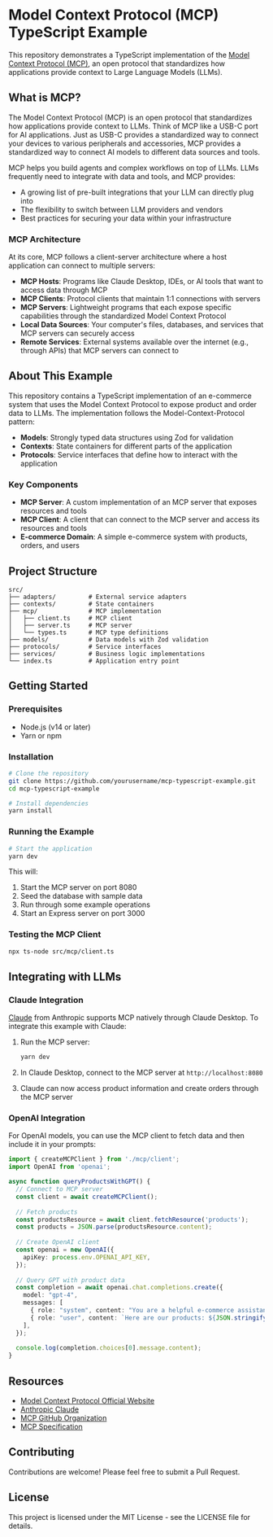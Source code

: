 # Model Context Protocol (MCP) TypeScript Example

This repository demonstrates a TypeScript implementation of the [Model Context Protocol (MCP)](https://modelcontextprotocol.io/introduction), an open protocol that standardizes how applications provide context to Large Language Models (LLMs).

## What is MCP?

The Model Context Protocol (MCP) is an open protocol that standardizes how applications provide context to LLMs. Think of MCP like a USB-C port for AI applications. Just as USB-C provides a standardized way to connect your devices to various peripherals and accessories, MCP provides a standardized way to connect AI models to different data sources and tools.

MCP helps you build agents and complex workflows on top of LLMs. LLMs frequently need to integrate with data and tools, and MCP provides:

- A growing list of pre-built integrations that your LLM can directly plug into
- The flexibility to switch between LLM providers and vendors
- Best practices for securing your data within your infrastructure

### MCP Architecture

At its core, MCP follows a client-server architecture where a host application can connect to multiple servers:

- **MCP Hosts**: Programs like Claude Desktop, IDEs, or AI tools that want to access data through MCP
- **MCP Clients**: Protocol clients that maintain 1:1 connections with servers
- **MCP Servers**: Lightweight programs that each expose specific capabilities through the standardized Model Context Protocol
- **Local Data Sources**: Your computer's files, databases, and services that MCP servers can securely access
- **Remote Services**: External systems available over the internet (e.g., through APIs) that MCP servers can connect to

## About This Example

This repository contains a TypeScript implementation of an e-commerce system that uses the Model Context Protocol to expose product and order data to LLMs. The implementation follows the Model-Context-Protocol pattern:

- **Models**: Strongly typed data structures using Zod for validation
- **Contexts**: State containers for different parts of the application
- **Protocols**: Service interfaces that define how to interact with the application

### Key Components

- **MCP Server**: A custom implementation of an MCP server that exposes resources and tools
- **MCP Client**: A client that can connect to the MCP server and access its resources and tools
- **E-commerce Domain**: A simple e-commerce system with products, orders, and users

## Project Structure

```
src/
├── adapters/         # External service adapters
├── contexts/         # State containers
├── mcp/              # MCP implementation
│   ├── client.ts     # MCP client
│   ├── server.ts     # MCP server
│   └── types.ts      # MCP type definitions
├── models/           # Data models with Zod validation
├── protocols/        # Service interfaces
├── services/         # Business logic implementations
└── index.ts          # Application entry point
```

## Getting Started

### Prerequisites

- Node.js (v14 or later)
- Yarn or npm

### Installation

```bash
# Clone the repository
git clone https://github.com/yourusername/mcp-typescript-example.git
cd mcp-typescript-example

# Install dependencies
yarn install
```

### Running the Example

```bash
# Start the application
yarn dev
```

This will:
1. Start the MCP server on port 8080
2. Seed the database with sample data
3. Run through some example operations
4. Start an Express server on port 3000

### Testing the MCP Client

```bash
npx ts-node src/mcp/client.ts
```

## Integrating with LLMs

### Claude Integration

[Claude](https://www.anthropic.com/claude) from Anthropic supports MCP natively through Claude Desktop. To integrate this example with Claude:

1. Run the MCP server:
   ```bash
   yarn dev
   ```

2. In Claude Desktop, connect to the MCP server at `http://localhost:8080`

3. Claude can now access product information and create orders through the MCP server

### OpenAI Integration

For OpenAI models, you can use the MCP client to fetch data and then include it in your prompts:

```typescript
import { createMCPClient } from './mcp/client';
import OpenAI from 'openai';

async function queryProductsWithGPT() {
  // Connect to MCP server
  const client = await createMCPClient();
  
  // Fetch products
  const productsResource = await client.fetchResource('products');
  const products = JSON.parse(productsResource.content);
  
  // Create OpenAI client
  const openai = new OpenAI({
    apiKey: process.env.OPENAI_API_KEY,
  });
  
  // Query GPT with product data
  const completion = await openai.chat.completions.create({
    model: "gpt-4",
    messages: [
      { role: "system", content: "You are a helpful e-commerce assistant." },
      { role: "user", content: `Here are our products: ${JSON.stringify(products)}. Can you recommend a product for a new customer?` }
    ],
  });
  
  console.log(completion.choices[0].message.content);
}
```

## Resources

- [Model Context Protocol Official Website](https://modelcontextprotocol.io/introduction)
- [Anthropic Claude](https://www.anthropic.com/claude)
- [MCP GitHub Organization](https://github.com/modelcontextprotocol)
- [MCP Specification](https://modelcontextprotocol.io/specification/2025-03-26)

## Contributing

Contributions are welcome! Please feel free to submit a Pull Request.

## License

This project is licensed under the MIT License - see the LICENSE file for details.

